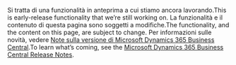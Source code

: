 <span data-ttu-id="e245a-101">Si tratta di una funzionalità in anteprima a cui stiamo ancora lavorando.</span><span class="sxs-lookup"><span data-stu-id="e245a-101">This is early-release functionality that we’re still working on.</span></span> <span data-ttu-id="e245a-102">La funzionalità e il contenuto di questa pagina sono soggetti a modifiche.</span><span class="sxs-lookup"><span data-stu-id="e245a-102">The functionality, and the content on this page, are subject to change.</span></span> <span data-ttu-id="e245a-103">Per informazioni sulle novità, vedere [Note sulla versione di Microsoft Dynamics 365 Business Central](https://go.microsoft.com/fwlink/?linkid=2047422).</span><span class="sxs-lookup"><span data-stu-id="e245a-103">To learn what’s coming, see the [Microsoft Dynamics 365 Business Central Release Notes](https://go.microsoft.com/fwlink/?linkid=2047422).</span></span>